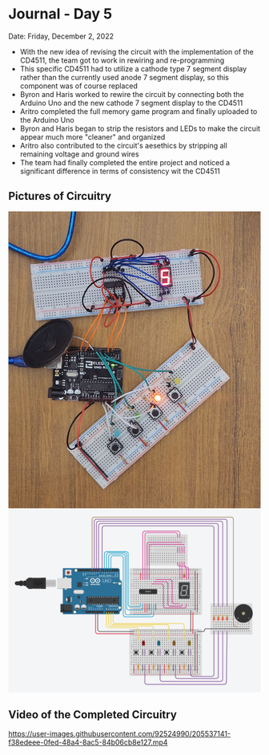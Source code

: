 # Journal - Day 5
Date: Friday, December 2, 2022

- With the new idea of revising the circuit with the implementation of the CD4511, the team got to work in rewiring and re-programming
- This specific CD4511 had to utilize a cathode type 7 segment display rather than the currently used anode 7 segment display, so this component was of course replaced
- Byron and Haris worked to rewire the circuit by connecting both the Arduino Uno and the new cathode 7 segment display to the CD4511
- Aritro completed the full memory game program and finally uploaded to the Arduino Uno
- Byron and Haris began to strip the resistors and LEDs to make the circuit appear much more "cleaner" and organized
- Aritro also contributed to the circuit's aesethics by stripping all remaining voltage and ground wires
- The team had finally completed the entire project and noticed a significant difference in terms of consistency wit the CD4511

## Pictures of Circuitry
![physical circuit](/media/pictures/pDay5.jpg)
![tinkerCAD circuit](/media/diagrams/tDay5.jpg)

## Video of the Completed Circuitry
https://user-images.githubusercontent.com/92524990/205537141-f38edeee-0fed-48a4-8ac5-84b06cb8e127.mp4